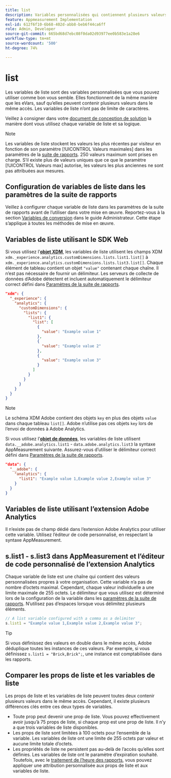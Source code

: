 ```yaml
---
title: list
description: Variables personnalisées qui contiennent plusieurs valeurs dans le même accès.
feature: Appmeasurement Implementation
exl-id: 612f6f10-6b68-402d-abb8-beb6f44ca6ff
role: Admin, Developer
source-git-commit: 665bd68d7ebc08f0da02d93977ee0b583e1a28e6
workflow-type: tm+mt
source-wordcount: '500'
ht-degree: 74%

---
```


# list

Les variables de liste sont des variables personnalisées que vous pouvez utiliser comme bon vous semble. Elles fonctionnent de la même manière que les eVars, sauf qu’elles peuvent contenir plusieurs valeurs dans le même accès. Les variables de liste n’ont pas de limite de caractères.

Veillez à consigner dans votre [document de conception de solution](../../prepare/solution-design.md) la manière dont vous utilisez chaque variable de liste et sa logique.

>[!NOTE]
>
>Les variables de liste stockent les valeurs les plus récentes par visiteur en fonction de son paramètre [!UICONTROL Valeurs maximales] dans les paramètres de la [suite de rapports](/help/admin/admin/c-manage-report-suites/c-edit-report-suites/conversion-var-admin/list-var-admin.md). 250 valeurs maximum sont prises en charge. S’il existe plus de valeurs uniques que ce que le paramètre [!UICONTROL Valeurs max] autorise, les valeurs les plus anciennes ne sont pas attribuées aux mesures.

## Configuration de variables de liste dans les paramètres de la suite de rapports

Veillez à configurer chaque variable de liste dans les paramètres de la suite de rapports avant de l’utiliser dans votre mise en œuvre. Reportez-vous à la section [Variables de conversion](/help/admin/admin/c-manage-report-suites/c-edit-report-suites/conversion-var-admin/list-var-admin.md) dans le guide Administrateur. Cette étape s’applique à toutes les méthodes de mise en œuvre.

## Variables de liste utilisant le SDK Web

Si vous utilisez l’[**objet XDM**](/help/implement/aep-edge/xdm-var-mapping.md), les variables de liste utilisent les champs XDM `xdm._experience.analytics.customDimensions.lists.list1.list[]` à `xdm._experience.analytics.customDimensions.lists.list3.list[]`. Chaque élément de tableau contient un objet `"value"` contenant chaque chaîne. Il n’est pas nécessaire de fournir un délimiteur. Les serveurs de collecte de données d’Adobe détectent et incluent automatiquement le délimiteur correct défini dans [Paramètres de la suite de rapports](/help/admin/admin/c-manage-report-suites/c-edit-report-suites/conversion-var-admin/list-var-admin.md).

```json
"xdm": {
  "_experience": {
    "analytics": {
      "customDimensions": {
        "lists": {
          "list1": {
            "list": [
              {
                "value": "Example value 1"
              },
              {
                "value": "Example value 2"
              },
              {
                "value": "Example value 3"
              }
            ]
          }
        }
      }
    }
  }
}
```

>[!NOTE]
>
>Le schéma XDM Adobe contient des objets `key` en plus des objets `value` dans chaque tableau `list[]`. Adobe n’utilise pas ces objets `key` lors de l’envoi de données à Adobe Analytics.

Si vous utilisez l’[**objet de données**](/help/implement/aep-edge/data-var-mapping.md), les variables de liste utilisent `data.__adobe.analytics.list1` - `data.adobe.analytics.list3` la syntaxe AppMeasurement suivante. Assurez-vous d’utiliser le délimiteur correct défini dans [Paramètres de la suite de rapports](/help/admin/admin/c-manage-report-suites/c-edit-report-suites/conversion-var-admin/list-var-admin.md).

```json
"data": {
  "__adobe": {
    "analytics": {
      "list1": "Example value 1,Example value 2,Example value 3"
    }
  }
}
```

## Variables de liste utilisant l’extension Adobe Analytics

Il n’existe pas de champ dédié dans l’extension Adobe Analytics pour utiliser cette variable. Utilisez l’éditeur de code personnalisé, en respectant la syntaxe AppMeasurement.

## s.list1 - s.list3 dans AppMeasurement et l’éditeur de code personnalisé de l’extension Analytics

Chaque variable de liste est une chaîne qui contient des valeurs personnalisées propres à votre organisation. Cette variable n’a pas de nombre d’octets maximal. Cependant, chaque valeur individuelle a une limite maximale de 255 octets. Le délimiteur que vous utilisez est déterminé lors de la configuration de la variable dans les [paramètres de la suite de rapports](/help/admin/admin/c-manage-report-suites/c-edit-report-suites/conversion-var-admin/list-var-admin.md). N’utilisez pas d’espaces lorsque vous délimitez plusieurs éléments.

```js
// A list variable configured with a comma as a delimiter
s.list1 = "Example value 1,Example value 2,Example value 3";
```

>[!TIP]
>
>Si vous définissez des valeurs en double dans le même accès, Adobe déduplique toutes les instances de ces valeurs. Par exemple, si vous définissez `s.list1 = "Brick,Brick";`, une instance est comptabilisée dans les rapports.

## Comparer les props de liste et les variables de liste

Les props de liste et les variables de liste peuvent toutes deux contenir plusieurs valeurs dans le même accès. Cependant, il existe plusieurs différences clés entre ces deux types de variables.

* Toute prop peut devenir une prop de liste. Vous pouvez effectivement avoir jusqu’à 75 props de liste, si chaque prop est une prop de liste. Il n’y a que trois variables de liste disponibles.
* Les props de liste sont limitées à 100 octets pour l’ensemble de la variable. Les variables de liste ont une limite de 255 octets par valeur et aucune limite totale d’octets.
* Les propriétés de liste ne persistent pas au-delà de l’accès qu’elles sont définies. Les variables de liste ont le paramètre d’expiration souhaité. Toutefois, avec le [traitement de l’heure des rapports](/help/components/vrs/vrs-report-time-processing.md), vous pouvez appliquer une attribution personnalisée aux props de liste et aux variables de liste.
